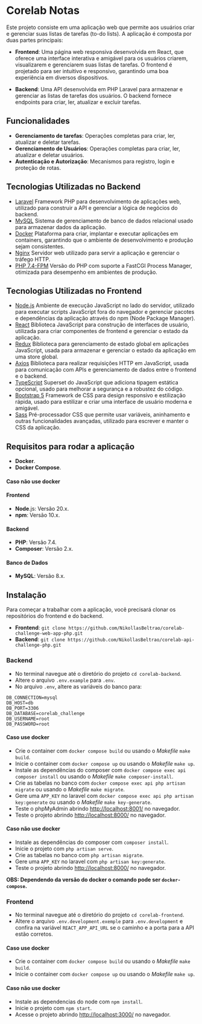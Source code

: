 # Corelab Notas

Este projeto consiste em uma aplicação web que permite aos usuários criar e gerenciar suas listas de tarefas (to-do lists). A aplicação é composta por duas partes principais:

- **Frontend**: Uma página web responsiva desenvolvida em React, que oferece uma interface interativa e amigável para os usuários criarem, visualizarem e gerenciarem suas listas de tarefas. O frontend é projetado para ser intuitivo e responsivo, garantindo uma boa experiência em diversos dispositivos.

- **Backend**: Uma API desenvolvida em PHP Laravel para armazenar e gerenciar as listas de tarefas dos usuários. O backend fornece endpoints para criar, ler, atualizar e excluir tarefas.

## Funcionalidades
- **Gerenciamento de tarefas**: Operações completas para criar, ler, atualizar e deletar tarefas.
- **Gerenciamento de Usuários**: Operações completas para criar, ler, atualizar e deletar usuários.
- **Autenticação e Autorização**: Mecanismos para registro, login e proteção de rotas.

## Tecnologias Utilizadas no Backend
- [Laravel](https://laravel.com/) Framework PHP para desenvolvimento de aplicações web, utilizado para construir a API e gerenciar a lógica de negócios do backend.
- [MySQL](https://www.mysql.com/) Sistema de gerenciamento de banco de dados relacional usado para armazenar dados da aplicação.
- [Docker](https://www.docker.com/) Plataforma para criar, implantar e executar aplicações em containers, garantindo que o ambiente de desenvolvimento e produção sejam consistentes.
- [Nginx](https://nginx.org/) Servidor web utilizado para servir a aplicação e gerenciar o tráfego HTTP.
- [PHP 7.4-FPM](https://www.php.net/) Versão do PHP com suporte a FastCGI Process Manager, otimizada para desempenho em ambientes de produção.

## Tecnologias Utilizadas no Frontend
- [Node.js](https://nodejs.org/pt) Ambiente de execução JavaScript no lado do servidor, utilizado para executar scripts JavaScript fora do navegador e gerenciar pacotes e dependências da aplicação através do npm (Node Package Manager).
- [React](https://react.dev/) Biblioteca JavaScript para construção de interfaces de usuário, utilizada para criar componentes de frontend e gerenciar o estado da aplicação.
- [Redux](https://redux.js.org/) Biblioteca para gerenciamento de estado global em aplicações JavaScript, usada para armazenar e gerenciar o estado da aplicação em uma store global.
- [Axios](https://axios-http.com/) Biblioteca para realizar requisições HTTP em JavaScript, usada para comunicação com APIs e gerenciamento de dados entre o frontend e o backend.
- [TypeScript](https://www.typescriptlang.org/) Superset do JavaScript que adiciona tipagem estática opcional, usado para melhorar a segurança e a robustez do código.
- [Bootstrap 5](https://getbootstrap.com/) Framework de CSS para design responsivo e estilização rápida, usado para estilizar e criar uma interface de usuário moderna e amigável.
- [Sass](https://sass-lang.com/) Pré-processador CSS que permite usar variáveis, aninhamento e outras funcionalidades avançadas, utilizado para escrever e manter o CSS da aplicação.

## Requisitos para rodar a aplicação
- **Docker**.
- **Docker Compose**.
#### Caso não use docker
#### Frontend
- **Node**.js: Versão 20.x.
- **npm**: Versão 10.x.
#### Backend
- **PHP**: Versão 7.4.
- **Composer**: Versão 2.x.
#### Banco de Dados
- **MySQL**: Versão 8.x.

## Instalação
Para começar a trabalhar com a aplicação, você precisará clonar os repositórios do frontend e do backend.
- **Frontend**: `git clone https://github.com/NikollasBeltrao/corelab-challenge-web-app-php.git`
- **Backend**: `git clone https://github.com/NikollasBeltrao/corelab-api-challenge-php.git`


### Backend
- No terminal navegue até o diretório do projeto `cd corelab-backend`.
- Altere o arquivo `.env.example` para `.env`.
- No arquivo `.env`, altere as variáveis do banco para:
```
DB_CONNECTION=mysql
DB_HOST=db
DB_PORT=3306
DB_DATABASE=corelab_challenge
DB_USERNAME=root
DB_PASSWORD=root
```
#### Caso use docker

- Crie o container com `docker compose build` ou usando o *Makefile* `make build`.
- Inicie o container com `docker compose up` ou usando o *Makefile* `make up`.
- Instale as dependências  do composer com `docker compose exec api composer install` ou usando o *Makefile* `make composer-install`.
- Crie as tabelas no banco com `docker compose exec api php artisan migrate` ou  usando o *Makefile* `make migrate`.
- Gere uma `APP_KEY` no laravel com `docker compose exec api php artisan key:generate`  ou  usando o *Makefile* `make key-generate`.
- Teste o phpMyAdmin abrindo [http://localhost:8001/](http://localhost:8001/) no navegador.
- Teste o projeto abrindo [http://localhost:8000/](http://localhost:8000/) no navegador.

#### Caso não use docker
- Instale as dependências  do composer com `composer install`.
- Inicie o projeto com `php artisan serve`.
- Crie as tabelas no banco com `php artisan migrate`.
- Gere uma `APP_KEY` no laravel com `php artisan key:generate`.
- Teste o projeto abrindo [http://localhost:8000/](http://localhost:8000/) no navegador.

**OBS: Dependendo da versão do docker o comando pode ser `docker-compose`.**

### Frontend
- No terminal navegue até o diretório do projeto `cd corelab-frontend`.
- Altere o arquivo `.env.development.exemple` para `.env.development` e confira na variável `REACT_APP_API_URL` se o caminho e a porta para a API estão corretos.

#### Caso use docker
- Crie o container com `docker compose build` ou usando o *Makefile* `make build`.
- Inicie o container com `docker compose up` ou usando o *Makefile* `make up`.

#### Caso não use docker
- Instale as dependencias do node com `npm install`.
- Inicie o projeto com `npm start`.
- Acesse o projeto abrindo [http://localhost:3000/](http://localhost:3000/) no navegador.